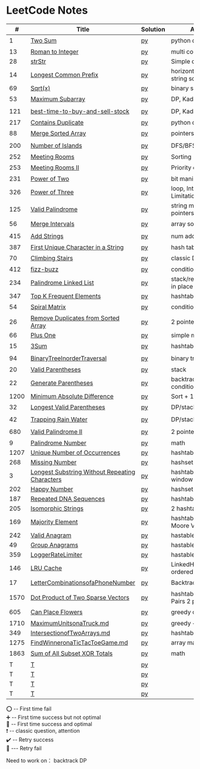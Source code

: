 # LeetCode Notes 


| #     | Title                                                                                                                           | Solution                                                      | Approach                               | Comments                                   |  
|-------|---------------------------------------------------------------------------------------------------------------------------------|---------------------------------------------------------------|----------------------------------------|--------------------------------------------|
| 1     | [Two Sum](https://leetcode.com/problems/two-sum/)                                                                               | [py](hashTable/TwoSum.md)                                     | python dic (hashtable)                 | :heavy_exclamation_mark:  :100:            |
| 13    | [Roman to Integer](https://leetcode.com/problems/roman-to-integer/)                                                             | [py](general/Roman.md)                                        | multi condition                        | :heavy_plus_sign:                          |
| 28    | [strStr](https://leetcode.com/problems/implement-strstr/)                                                                       | [py](general/strStr.md)                                       | Simple one loop                        | :100:                                      |
| 14    | [Longest Common Prefix](https://leetcode.com/problems/longest-common-prefix/)                                                   | [py](general/prefix.md)                                       | horizontal/vertical string scanning    | :100:                                      |
| 69    | [Sqrt(x)](https://leetcode.com/problems/sqrtx/)                                                                                 | [py](./math/sqrt.md)                                          | binary search                          | :heavy_plus_sign:                          |
| 53    | [Maximum Subarray](https://leetcode.com/problems/maximum-subarray/)                                                             | [py](dynamicProgramming/maximumSubarray.md)                   | DP, Kadane's Algorithm                 | :o:                                        |
| 121   | [best-time-to-buy-and-sell-stock](https://leetcode.com/problems/best-time-to-buy-and-sell-stock/)                               | [py](dynamicProgramming/stock.md)                             | DP, Kadane's Algorithm                 | :heavy_exclamation_mark:  :o:              |
| 217   | [Contains Duplicate](https://leetcode.com/problems/contains-duplicate/)                                                         | [py](general/containDuplicates.md)                            | python dic (hashtable)                 | :100:                                      |
| 88    | [Merge Sorted Array](https://leetcode.com/problems/merge-sorted-array/)                                                         | [py](pointers/MergeSortedArray.md)                            | pointers                               | :o:                                        |
| 200   | [Number of Islands](https://leetcode.com/problems/number-of-islands/)                                                           | [py](DFS-BFS/number-of-islands.md)                            | DFS/BFS                                | :o:                                        |
| 252   | [Meeting Rooms](https://leetcode.com/problems/meeting-rooms/)                                                                   | [py](array/MeetingRooms.md)                                   | Sorting                                | :100:                                      |
| 253   | [Meeting Rooms II](https://leetcode.com/problems/meeting-rooms-ii/)                                                             | [py](heap/MeetingRoomsII.md)                                  | Priority queue                         | :o:                                        |
| 231   | [Power of Two](https://leetcode.com/problems/power-of-two/)                                                                     | [py](BitManipulation/PowerofTwo.md)                           | bit manipulation                       | :heavy_plus_sign:                          |
| 326   | [Power of Three](https://leetcode.com/problems/power-of-three/)                                                                 | [py](BitManipulation/PowerofThree.md)                         | loop, Integer Limitations              | :heavy_plus_sign:                          |
| 125   | [Valid Palindrome](https://leetcode.com/problems/valid-palindrome/)                                                             | [py](string/ValidPalindrome.md)                               | string manipulation/ 2 pointers        | :100:                                      |
| 56    | [Merge Intervals](https://leetcode.com/problems/merge-intervals/)                                                               | [py](array/MergeIntervals.md)                                 | array sorting                          | :o:                                        |
| 415   | [Add Strings](https://leetcode.com/problems/add-strings/)                                                                       | [py](math/AddStrings.md)                                      | num addition math                      | :o:                                        |
| 387   | [First Unique Character in a String](https://leetcode.com/problems/first-unique-character-in-a-string/)                         | [py](hashTable/FirstUniqueCharInString.md)                    | hash table                             | :100:                                      |
| 70    | [Climbing Stairs](https://leetcode.com/problems/climbing-stairs/)                                                               | [py](dynamicProgramming/ClimbingStairs.md)                    | classic DP                             | :heavy_exclamation_mark: :heavy_plus_sign: |
| 412   | [fizz-buzz](https://leetcode.com/problems/fizz-buzz/)                                                                           | [py](general/fizz-buzz.md)                                    | condition/hashtable                    | :100:                                      |
| 234   | [Palindrome Linked List](https://leetcode.com/problems/palindrome-linked-list/)                                                 | [py](linkedList/PalindromeLinkedList.md)                      | stack/recursion/reverse in place       | :heavy_exclamation_mark: :heavy_plus_sign: |
| 347   | [Top K Frequent Elements](https://leetcode.com/problems/top-k-frequent-elements/)                                               | [py](hashTable/TopKElements.md)                               | hashtable/heapq                        | :heavy_plus_sign:                          |
| 54    | [Spiral Matrix](https://leetcode.com/problems/spiral-matrix/)                                                                   | [py](general/SpiralMatrix.md)                                 | condition                              | :o:                                        |
| 26    | [Remove Duplicates from Sorted Array](https://leetcode.com/problems/remove-duplicates-from-sorted-array/)                       | [py](pointers/remove-duplicates-from-sorted-array.md)         | 2 pointers                             | :100:                                      |
| 66    | [Plus One](https://leetcode.com/problems/plus-one/)                                                                             | [py](general/PlusOne.md)                                      | simple math                            | :100:                                      |
| 15    | [3Sum](https://leetcode.com/problems/3sum/)                                                                                     | [py](hashTable/3sum.md)                                       | hashtable                              | :o:                                        |
| 94    | [BinaryTreeInorderTraversal](https://leetcode.com/problems/binary-tree-inorder-traversal/)                                      | [py](BinaryTree/BinaryTreeInorderTraversal.md)                | binary tree traversal                  | :o:                                        |
| 20    | [Valid Parentheses](https://leetcode.com/problems/valid-parentheses/)                                                           | [py](stack/ValidParentheses.md)                               | stack                                  | :100:                                      |
| 22    | [Generate Parentheses](https://leetcode.com/problems/generate-parentheses/)                                                     | [py](backtrack/GenerateParentheses.md)                        | backtrack with multiple condition      | :o:                                        |
| 1200  | [Minimum Absolute Difference](https://leetcode.com/problems/minimum-absolute-difference/)                                       | [py](general/MinimumAbsoluteDifference.md)                    | Sort + 1 Traversal                     | :100:                                      |
| 32    | [Longest Valid Parentheses](https://leetcode.com/problems/longest-valid-parentheses/)                                           | [py](dynamicProgramming/LongestValidParentheses.md)           | DP/stack   hard!                       | :o:                                        |
| 42    | [Trapping Rain Water](https://leetcode.com/problems/trapping-rain-water/)                                                       | [py](stack/TrappingRainWater.md)                              | DP/stack   hard!                       | :o:                                        |
| 680   | [Valid Palindrome II](https://leetcode.com/problems/valid-palindrome-ii/)                                                       | [py](pointers/ValidPalindromeII.md)                           | 2 pointers                             | :o:                                        |
| 9     | [Palindrome Number](https://leetcode.com/problems/palindrome-number/)                                                           | [py](general/PalindromeNumber.md)                             | math                                   | :heavy_plus_sign:                          |
| 1207  | [Unique Number of Occurrences](https://leetcode.com/problems/unique-number-of-occurrences/)                                     | [py](hashTable/UniqueNumberOccurrences.md)                    | hashtable                              | :100:                                      |
| 268   | [Missing Number](https://leetcode.com/problems/missing-number/)                                                                 | [py](hashTable/MissingNumber.md)                              | hashset                                | :heavy_plus_sign:                          |
| 3     | [Longest Substring Without Repeating Characters](https://leetcode.com/problems/longest-substring-without-repeating-characters/) | [py](hashTable/LongestSubstringWithoutRepeatingCharacters.md) | hashtable, sliding window              | :o:                                        |
| 202   | [Happy Number](https://leetcode.com/problems/happy-number/)                                                                     | [py](hashTable/happy_number.md)                               | hashset                                | :100:                                      |
| 187   | [Repeated DNA Sequences](https://leetcode.com/problems/repeated-dna-sequences/)                                                 | [py](hashTable/RepeatedDNASequences.md)                       | hashtable                              | :100:                                      |
| 205   | [Isomorphic Strings](https://leetcode.com/problems/isomorphic-strings/)                                                         | [py](hashTable/IsomorphicStrings.md)                          | 2 hashtable                            | :100:                                      |
| 169   | [Majority Element](https://leetcode.com/problems/majority-element/)                                                             | [py](hashTable/MajorityElement.md)                            | hashtable/Boyer-Moore Voting Algorithm | :heavy_plus_sign:                          |
| 242   | [Valid Anagram](https://leetcode.com/problems/valid-anagram/)                                                                   | [py](hashTable/ValidAnagram.md)                               | hastable                               | :100:                                      |
| 49    | [Group Anagrams](https://leetcode.com/problems/group-anagrams/)                                                                 | [py](hashTable/GroupAnagrams.md)                              | hastable, default dic                  | :heavy_plus_sign:                          |
| 359   | [LoggerRateLimiter](https://leetcode.com/problems/logger-rate-limiter/)                                                         | [py](hashTable/LoggerRateLimiter.md)                          | hastable                               | :100:                                      |
| 146   | [LRU Cache](https://leetcode.com/problems/lru-cache/solution/)                                                                  | [py](hashTable/LRUCache.md)                                   | LinkedHashMap, ordered dic             | :o:                                        |
| 17    | [LetterCombinationsofaPhoneNumber](https://leetcode.com/problems/letter-combinations-of-a-phone-number/)                        | [py](hashTable/LetterCombinationsofaPhoneNumber.md)           | Backtrack                              | :o:                                        |
| 1570  | [Dot Product of Two Sparse Vectors](https://leetcode.com/problems/dot-product-of-two-sparse-vectors/)                           | [py](hashTable/DotProductofTwoSparseVectors.md)               | hashtable/Index-Value Pairs 2 pointers | :100:                                      |
| 605   | [Can Place Flowers](https://leetcode.com/problems/can-place-flowers/)                                                           | [py](greedy/CanPlaceFlowers.md)                               | greedy optimization                    | :o:                                        |
| 1710  | [MaximumUnitsonaTruck.md](https://leetcode.com/problems/maximum-units-on-a-truck/)                                              | [py](greedy/MaximumUnitsonaTruck.md)                          | greedy + sort                          | :heavy_plus_sign:                          |
| 349   | [IntersectionofTwoArrays.md](https://leetcode.com/problems/intersection-of-two-arrays/)                                         | [py](hashTable/IntersectionofTwoArrays.md)                    | hashtable                              | :100:                                      |
| 1275  | [FindWinneronaTicTacToeGame.md](https://leetcode.com/problems/find-winner-on-a-tic-tac-toe-game/)                               | [py](general/FindWinneronaTicTacToeGame.md.md)                | array manipulation                     | :heavy_plus_sign:                          |
| 1863  | [Sum of All Subset XOR Totals](https://leetcode.com/problems/sum-of-all-subset-xor-totals/)                                     | [py](hashTable/strStr.md)                                     | math                                   | :o:                                        |
| T     | [T]()                                                                                                                           | [py](hashTable/strStr.md)                                     |                                        |                                            |
| T     | [T]()                                                                                                                           | [py](hashTable/strStr.md)                                     |                                        |                                            |
| T     | [T]()                                                                                                                           | [py](hashTable/strStr.md)                                     |                                        |                                            |
| T     | [T]()                                                                                                                           | [py](hashTable/strStr.md)                                     |                                        |                                            |

:o: -- First time fail       
:heavy_plus_sign: -- First time success but not optimal     
:100: -- First time success and optimal    
:heavy_exclamation_mark: -- classic question, attention        
:heavy_check_mark: -- Retry success      
:small_red_triangle: --- Retry fail     


Need to work on：
backtrack
DP


